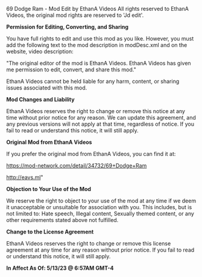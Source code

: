 69 Dodge Ram - Mod Edit by EthanA Videos All rights reserved to EthanA Videos, the original mod rights are reserved to 'Jd edit'.


**Permission for Editing, Converting, and Sharing**

You have full rights to edit and use this mod as you like. However, you must add the following text to the mod description in modDesc.xml and on the website, video description:

"The original editor of the mod is EthanA Videos. EthanA Videos has given me permission to edit, convert, and share this mod."

EthanA Videos cannot be held liable for any harm, content, or sharing issues associated with this mod.


**Mod Changes and Liability**

EthanA Videos reserves the right to change or remove this notice at any time without prior notice for any reason. We can update this agreement, and any previous versions will not apply at that time, regardless of notice. If you fail to read or understand this notice, it will still apply.


**Original Mod from EthanA Videos**

If you prefer the original mod from EthanA Videos, you can find it at:

https://mod-network.com/detail/34732/69+Dodge+Ram

http://eavs.ml"


**Objection to Your Use of the Mod**

We reserve the right to object to your use of the mod at any time if we deem it unacceptable or unsuitable for association with you. This includes, but is not limited to: Hate speech, Illegal content, Sexually themed content, or any other requirements stated above not fulfilled.


**Change to the License Agreement**

EthanA Videos reserves the right to change or remove this license agreement at any time for any reason without prior notice. If you fail to read or understand this notice, it will still apply.

**In Affect As Of: 5/13/23 @ 6:57AM GMT-4**
